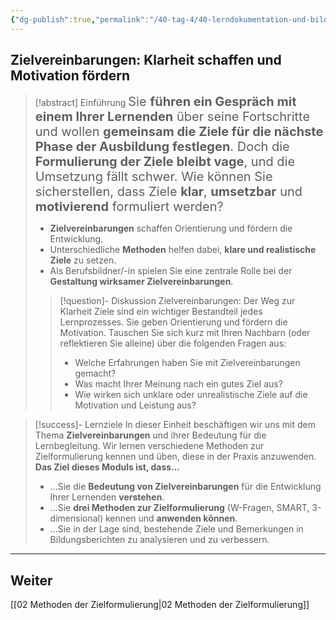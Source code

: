 ```yaml
---
{"dg-publish":true,"permalink":"/40-tag-4/40-lerndokumentation-und-bildungsbericht/06-zielvereinbarungen/"}
---
```



## Zielvereinbarungen: Klarheit schaffen und Motivation fördern

>[!abstract] Einführung
><span style="font-size: 20px;">Sie **führen ein Gespräch mit einem Ihrer Lernenden** über seine Fortschritte und wollen **gemeinsam die Ziele für die nächste Phase der Ausbildung festlegen**. Doch die **Formulierung der Ziele bleibt vage**, und die Umsetzung fällt schwer. Wie können Sie sicherstellen, dass Ziele **klar**, **umsetzbar** und **motivierend** formuliert werden?</span>
>* **Zielvereinbarungen** schaffen Orientierung und fördern die Entwicklung.
>* Unterschiedliche **Methoden** helfen dabei, **klare und realistische Ziele** zu setzen.
>* Als Berufsbildner/-in spielen Sie eine zentrale Rolle bei der **Gestaltung wirksamer Zielvereinbarungen**.
>
>>[!question]- Diskussion Zielvereinbarungen: Der Weg zur Klarheit
>>Ziele sind ein wichtiger Bestandteil jedes Lernprozesses. Sie geben Orientierung und fördern die Motivation. Tauschen Sie sich kurz mit Ihren Nachbarn (oder reflektieren Sie alleine) über die folgenden Fragen aus:
>>* Welche Erfahrungen haben Sie mit Zielvereinbarungen gemacht?
>>* Was macht Ihrer Meinung nach ein gutes Ziel aus?
>>* Wie wirken sich unklare oder unrealistische Ziele auf die Motivation und Leistung aus?

>[!success]- Lernziele
>In dieser Einheit beschäftigen wir uns mit dem Thema **Zielvereinbarungen** und ihrer Bedeutung für die Lernbegleitung. Wir lernen verschiedene Methoden zur Zielformulierung kennen und üben, diese in der Praxis anzuwenden.
>**Das Ziel dieses Moduls ist, dass…**
>* …Sie die **Bedeutung von Zielvereinbarungen** für die Entwicklung Ihrer Lernenden **verstehen**.
>* …Sie **drei Methoden zur Zielformulierung** (W-Fragen, SMART, 3-dimensional) kennen und **anwenden können**.
>* …Sie in der Lage sind, bestehende Ziele und Bemerkungen in Bildungsberichten zu analysieren und zu verbessern.

---
## Weiter
[[02 Methoden der Zielformulierung\|02 Methoden der Zielformulierung]]
